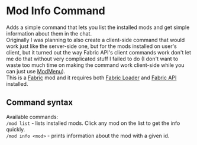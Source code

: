 # Mod Info Command
Adds a simple command that lets you list the installed mods and get simple information about them in the chat.  
Originally I was planning to also create a client-side command that would work just like the server-side one, but for the mods installed on user's client, but it turned out the way Fabric API's client commands work don't let me do that without very complicated stuff I failed to do (I don't want to waste too much time on making the command work client-side while you can just use [ModMenu](https://www.curseforge.com/minecraft/mc-mods/modmenu)).  
This is a [Fabric](https://fabricmc.net/) mod and it requires both [Fabric Loader](https://fabricmc.net/use/) and [Fabric API](https://www.curseforge.com/minecraft/mc-mods/fabric-api) installed.  
## Command syntax
Available commands:  
`/mod list` - lists installed mods. Click any mod on the list to get the info quickly.  
`/mod info <mod>` - prints information about the mod with a given id.  